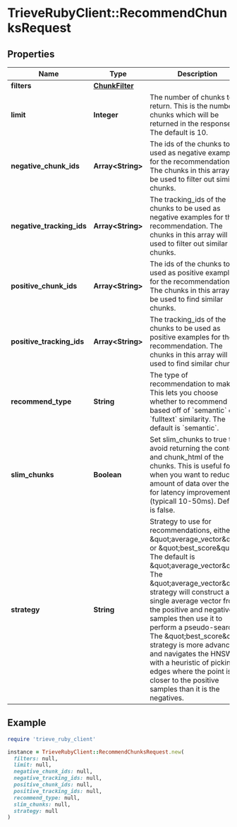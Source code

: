 # TrieveRubyClient::RecommendChunksRequest

## Properties

| Name | Type | Description | Notes |
| ---- | ---- | ----------- | ----- |
| **filters** | [**ChunkFilter**](ChunkFilter.md) |  | [optional] |
| **limit** | **Integer** | The number of chunks to return. This is the number of chunks which will be returned in the response. The default is 10. | [optional] |
| **negative_chunk_ids** | **Array&lt;String&gt;** | The ids of the chunks to be used as negative examples for the recommendation. The chunks in this array will be used to filter out similar chunks. | [optional] |
| **negative_tracking_ids** | **Array&lt;String&gt;** | The tracking_ids of the chunks to be used as negative examples for the recommendation. The chunks in this array will be used to filter out similar chunks. | [optional] |
| **positive_chunk_ids** | **Array&lt;String&gt;** | The ids of the chunks to be used as positive examples for the recommendation. The chunks in this array will be used to find similar chunks. | [optional] |
| **positive_tracking_ids** | **Array&lt;String&gt;** | The tracking_ids of the chunks to be used as positive examples for the recommendation. The chunks in this array will be used to find similar chunks. | [optional] |
| **recommend_type** | **String** | The type of recommendation to make. This lets you choose whether to recommend based off of &#x60;semantic&#x60; or &#x60;fulltext&#x60; similarity. The default is &#x60;semantic&#x60;. | [optional] |
| **slim_chunks** | **Boolean** | Set slim_chunks to true to avoid returning the content and chunk_html of the chunks. This is useful for when you want to reduce amount of data over the wire for latency improvement (typicall 10-50ms). Default is false. | [optional] |
| **strategy** | **String** | Strategy to use for recommendations, either \&quot;average_vector\&quot; or \&quot;best_score\&quot;. The default is \&quot;average_vector\&quot;. The \&quot;average_vector\&quot; strategy will construct a single average vector from the positive and negative samples then use it to perform a pseudo-search. The \&quot;best_score\&quot; strategy is more advanced and navigates the HNSW with a heuristic of picking edges where the point is closer to the positive samples than it is the negatives. | [optional] |

## Example

```ruby
require 'trieve_ruby_client'

instance = TrieveRubyClient::RecommendChunksRequest.new(
  filters: null,
  limit: null,
  negative_chunk_ids: null,
  negative_tracking_ids: null,
  positive_chunk_ids: null,
  positive_tracking_ids: null,
  recommend_type: null,
  slim_chunks: null,
  strategy: null
)
```

